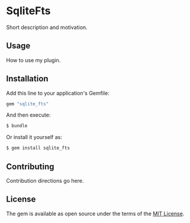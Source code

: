 # SqliteFts
Short description and motivation.

## Usage
How to use my plugin.

## Installation
Add this line to your application's Gemfile:

```ruby
gem "sqlite_fts"
```

And then execute:
```bash
$ bundle
```

Or install it yourself as:
```bash
$ gem install sqlite_fts
```

## Contributing
Contribution directions go here.

## License
The gem is available as open source under the terms of the [MIT License](https://opensource.org/licenses/MIT).
